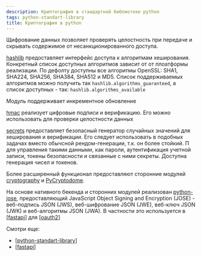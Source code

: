 ```yaml
---
description: Криптография в стандартной библиотеке python
tags: python-standart-library
title: Криптография в python
---
```

Щифрование данных позволяет проверять целостность при передаче и скрывать содержимое от несанкционированного доступа.

[hashlib](https://docs.python.org/3/library/hashlib.html) предоставляет интерфейс доступа к алгоритмам хеширования. Конкретный список доступных алгоритмов зависит от от плоатформы реализации. По дефолту доступны все алгоритмы OpenSSL: SHA1, SHA224, SHA256, SHA384, SHA512 и MD5. Список поддерживаемых алгоритмов можно получить так `hashlib.algorithms_guaranteed`, а список доступных - так: `hashlib.algorithms_available`

Модуль поддерживает инкрементное обновление

[hmac](https://docs.python.org/3/library/hmac.html) реализует цифровые подписи и верификацию. Его можно использовать для проверки целостности данных

[secrets](https://docs.python.org/3/library/hmac.html) предоставляет безопасный генератор случайных значений для хеширования и верификации. Его следует использовать в подобных задачах вместо обычсной рендом-генерации, т.к. он более стойкий. П для управления такими данными, как пароли, аутентификация учетной записи, токены безопасности и связанные с ними секреты. Доступна генерация чисел и токенов.

Более расширенный функционал предоставляют сторонние модулей [cryptography](https://github.com/pyca/cryptography) и [PyCryptodome](https://github.com/Legrandin/pycryptodome).

На основе нативного бекенда и сторонних модулей реализован [python-jose](https://github.com/mpdavis/python-jose), предоставляющий JavaScript Object Signing and Encryption (JOSE) - веб-подпись JSON (JWS), веб-шифрование JSON (JWE), веб-ключ JSON (JWK) и веб-алгоритмы JSON (JWA). В частности это используется в [[fastapi]] для [[oauth2]]

Смотри еще:

- [[python-standart-library]]
- [[fastapi]]

[//begin]: # "Autogenerated link references for markdown compatibility"
[fastapi]: fastapi "Fastapi"
[oauth2]: oauth2 "OAuth2"
[python-standart-library]: ../lists/python-standart-library "Стандартная библиотека python и полезные ресурсы"
[fastapi]: fastapi "Fastapi"
[//end]: # "Autogenerated link references"